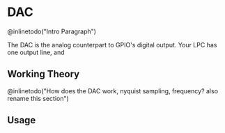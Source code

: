 # DAC #

@inlinetodo("Intro Paragraph")

The DAC is the analog counterpart to GPIO's digital output. Your LPC has one output
line, and

## Working Theory ##

@inlinetodo("How does the DAC work, nyquist sampling, frequency? also rename this section")

## Usage ##

